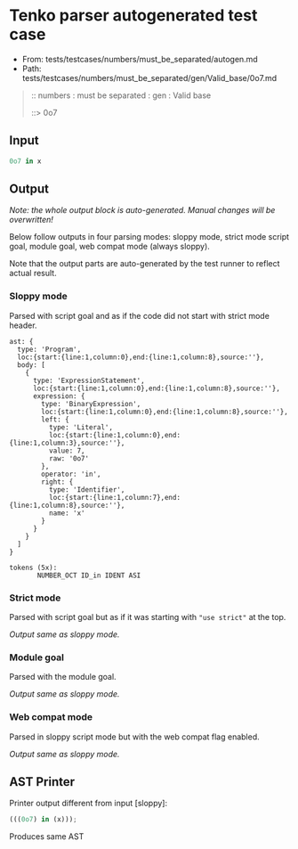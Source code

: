 # Tenko parser autogenerated test case

- From: tests/testcases/numbers/must_be_separated/autogen.md
- Path: tests/testcases/numbers/must_be_separated/gen/Valid_base/0o7.md

> :: numbers : must be separated : gen : Valid base
>
> ::> 0o7

## Input


`````js
0o7 in x
`````

## Output

_Note: the whole output block is auto-generated. Manual changes will be overwritten!_

Below follow outputs in four parsing modes: sloppy mode, strict mode script goal, module goal, web compat mode (always sloppy).

Note that the output parts are auto-generated by the test runner to reflect actual result.

### Sloppy mode

Parsed with script goal and as if the code did not start with strict mode header.

`````
ast: {
  type: 'Program',
  loc:{start:{line:1,column:0},end:{line:1,column:8},source:''},
  body: [
    {
      type: 'ExpressionStatement',
      loc:{start:{line:1,column:0},end:{line:1,column:8},source:''},
      expression: {
        type: 'BinaryExpression',
        loc:{start:{line:1,column:0},end:{line:1,column:8},source:''},
        left: {
          type: 'Literal',
          loc:{start:{line:1,column:0},end:{line:1,column:3},source:''},
          value: 7,
          raw: '0o7'
        },
        operator: 'in',
        right: {
          type: 'Identifier',
          loc:{start:{line:1,column:7},end:{line:1,column:8},source:''},
          name: 'x'
        }
      }
    }
  ]
}

tokens (5x):
       NUMBER_OCT ID_in IDENT ASI
`````

### Strict mode

Parsed with script goal but as if it was starting with `"use strict"` at the top.

_Output same as sloppy mode._

### Module goal

Parsed with the module goal.

_Output same as sloppy mode._

### Web compat mode

Parsed in sloppy script mode but with the web compat flag enabled.

_Output same as sloppy mode._

## AST Printer

Printer output different from input [sloppy]:

````js
(((0o7) in (x)));
````

Produces same AST
